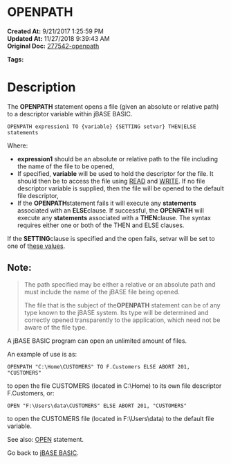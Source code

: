 # OPENPATH

**Created At:** 9/21/2017 1:25:59 PM  
**Updated At:** 11/27/2018 9:39:43 AM  
**Original Doc:** [277542-openpath](https://docs.jbase.com/36868-jbase-basic/277542-openpath)  

**Tags:**
<badge text='records handling' vertical='middle' />
<badge text='file handling' vertical='middle' />

# Description

The **OPENPATH** statement opens a file (given an absolute or relative path) to a descriptor variable within jBASE BASIC.

```
OPENPATH expression1 TO {variable} {SETTING setvar} THEN|ELSE statements
```

Where:

- **expression1** should be an absolute or relative path to the file including the name of the file to be opened,
- If specified, **variable** will be used to hold the descriptor for the file. It should then be to access the file using [READ](./../read) and [WRITE](./../write). If no file descriptor variable is supplied, then the file will be opened to the default file descriptor,
- If the **OPENPATH**statement fails it will execute any **statements** associated with an **ELSE**clause. If successful, the **OPENPATH** will execute any **statements** associated with a **THEN**clause. The syntax requires either one or both of the THEN and ELSE clauses.


If the **SETTING**clause is specified and the open fails, setvar will be set to one of t[hese values](./../incremental-file-errors).



## Note:


> The path specified may be either a relative or an absolute path and must include the name of the jBASE file being opened.
> 
> The file that is the subject of the**OPENPATH** statement can be of any type known to the jBASE system. Its type will be determined and correctly opened transparently to the application, which need not be aware of the file type.


A jBASE BASIC program can open an unlimited amount of files.

An example of use is as:

```
OPENPATH "C:\Home\CUSTOMERS" TO F.Customers ELSE ABORT 201, "CUSTOMERS"
```

to open the file CUSTOMERS (located in C:\Home) to its own file descriptor F.Customers, or:

```
OPEN "F:\Users\data\CUSTOMERS" ELSE ABORT 201, "CUSTOMERS"
```

to open the CUSTOMERS file (located in F:\Users\data) to the default file variable.



See also: [OPEN](./../open) statement.

Go back to [jBASE BASIC](./../jbase-basic-programmers-reference-guide).
